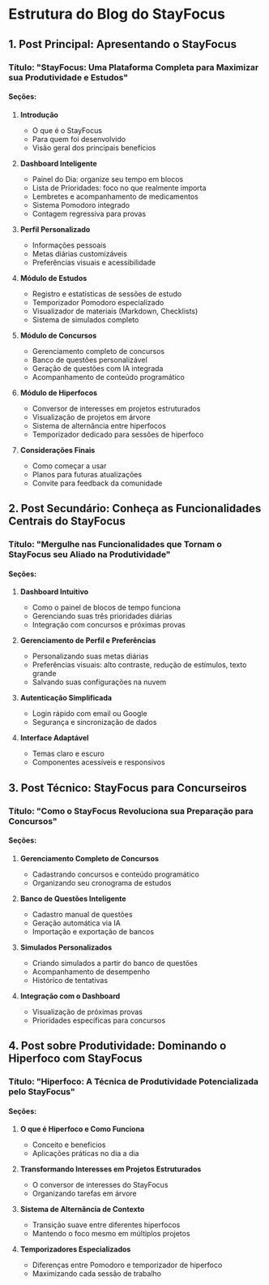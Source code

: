 # Estrutura do Blog do StayFocus

## 1. Post Principal: Apresentando o StayFocus

### Título: "StayFocus: Uma Plataforma Completa para Maximizar sua Produtividade e Estudos"

#### Seções:
1. **Introdução**
   - O que é o StayFocus
   - Para quem foi desenvolvido
   - Visão geral dos principais benefícios

2. **Dashboard Inteligente**
   - Painel do Dia: organize seu tempo em blocos
   - Lista de Prioridades: foco no que realmente importa
   - Lembretes e acompanhamento de medicamentos
   - Sistema Pomodoro integrado
   - Contagem regressiva para provas

3. **Perfil Personalizado**
   - Informações pessoais
   - Metas diárias customizáveis
   - Preferências visuais e acessibilidade

4. **Módulo de Estudos**
   - Registro e estatísticas de sessões de estudo
   - Temporizador Pomodoro especializado
   - Visualizador de materiais (Markdown, Checklists)
   - Sistema de simulados completo

5. **Módulo de Concursos**
   - Gerenciamento completo de concursos
   - Banco de questões personalizável
   - Geração de questões com IA integrada
   - Acompanhamento de conteúdo programático

6. **Módulo de Hiperfocos**
   - Conversor de interesses em projetos estruturados
   - Visualização de projetos em árvore
   - Sistema de alternância entre hiperfocos
   - Temporizador dedicado para sessões de hiperfoco

7. **Considerações Finais**
   - Como começar a usar
   - Planos para futuras atualizações
   - Convite para feedback da comunidade

## 2. Post Secundário: Conheça as Funcionalidades Centrais do StayFocus

### Título: "Mergulhe nas Funcionalidades que Tornam o StayFocus seu Aliado na Produtividade"

#### Seções:
1. **Dashboard Intuitivo**
   - Como o painel de blocos de tempo funciona
   - Gerenciando suas três prioridades diárias
   - Integração com concursos e próximas provas

2. **Gerenciamento de Perfil e Preferências**
   - Personalizando suas metas diárias
   - Preferências visuais: alto contraste, redução de estímulos, texto grande
   - Salvando suas configurações na nuvem

3. **Autenticação Simplificada**
   - Login rápido com email ou Google
   - Segurança e sincronização de dados

4. **Interface Adaptável**
   - Temas claro e escuro
   - Componentes acessíveis e responsivos

## 3. Post Técnico: StayFocus para Concurseiros

### Título: "Como o StayFocus Revoluciona sua Preparação para Concursos"

#### Seções:
1. **Gerenciamento Completo de Concursos**
   - Cadastrando concursos e conteúdo programático
   - Organizando seu cronograma de estudos

2. **Banco de Questões Inteligente**
   - Cadastro manual de questões
   - Geração automática via IA
   - Importação e exportação de bancos

3. **Simulados Personalizados**
   - Criando simulados a partir do banco de questões
   - Acompanhamento de desempenho
   - Histórico de tentativas

4. **Integração com o Dashboard**
   - Visualização de próximas provas
   - Prioridades específicas para concursos

## 4. Post sobre Produtividade: Dominando o Hiperfoco com StayFocus

### Título: "Hiperfoco: A Técnica de Produtividade Potencializada pelo StayFocus"

#### Seções:
1. **O que é Hiperfoco e Como Funciona**
   - Conceito e benefícios
   - Aplicações práticas no dia a dia

2. **Transformando Interesses em Projetos Estruturados**
   - O conversor de interesses do StayFocus
   - Organizando tarefas em árvore

3. **Sistema de Alternância de Contexto**
   - Transição suave entre diferentes hiperfocos
   - Mantendo o foco mesmo em múltiplos projetos

4. **Temporizadores Especializados**
   - Diferenças entre Pomodoro e temporizador de hiperfoco
   - Maximizando cada sessão de trabalho

